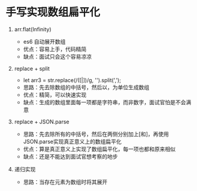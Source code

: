 # 手写实现数组扁平化
1. arr.flat(Infinity)  
    - es6 自动展开数组
    - 优点：容易上手，代码精简
    - 缺点：面试只会这个容易凉凉

2. replace + split
    - let arr3 = str.replace(/(\[|\])/g, '').split(',');
    - 思路：先去除数组的中括号，然后以，为单位生成数组
    - 优点：精简，可以快速实现
    - 缺点：生成的数组里面每一项都是字符串，而非数字，面试官怕是不会满意

3. replace + JSON.parse
    - 思路：先去除所有的中括号，然后在两侧分别加上[和]，再使用JSON.parse实现真正意义上的数组扁平化
    - 优点：算是真正意义上实现了数组扁平化，每一项也都和原来相似
    - 缺点：还是不能达到面试官想考察的地步
4. 递归实现
     - 思路：当存在元素为数组时将其展开